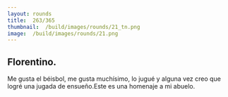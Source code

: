 ```yaml
---
layout:	rounds
title:	263/365
thumbnail:	/build/images/rounds/21_tn.png
image:	/build/images/rounds/21.png
---
```


##	Florentino.
Me gusta el béisbol, me gusta muchísimo, lo jugué y alguna vez creo que logré una jugada de ensueño.Este es una homenaje a mi abuelo.
